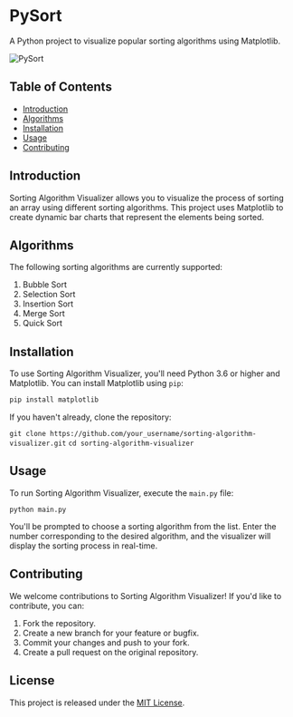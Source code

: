 # PySort

A Python project to visualize popular sorting algorithms using Matplotlib.

![PySort](https://i.imgur.com/hIiU2uv.gif)

## Table of Contents

- [Introduction](#introduction)
- [Algorithms](#algorithms)
- [Installation](#installation)
- [Usage](#usage)
- [Contributing](#contributing)

## Introduction

Sorting Algorithm Visualizer allows you to visualize the process of sorting an array using different sorting algorithms. This project uses Matplotlib to create dynamic bar charts that represent the elements being sorted.

## Algorithms

The following sorting algorithms are currently supported:

1. Bubble Sort
2. Selection Sort
3. Insertion Sort
4. Merge Sort
5. Quick Sort

## Installation

To use Sorting Algorithm Visualizer, you'll need Python 3.6 or higher and Matplotlib. You can install Matplotlib using `pip`:

```bash
pip install matplotlib
```

If you haven't already, clone the repository:

```git clone https://github.com/your_username/sorting-algorithm-visualizer.git```
```cd sorting-algorithm-visualizer```

## Usage

To run Sorting Algorithm Visualizer, execute the ```main.py``` file:

```python main.py```

You'll be prompted to choose a sorting algorithm from the list. Enter the number corresponding to the desired algorithm, and the visualizer will display the sorting process in real-time.

## Contributing

We welcome contributions to Sorting Algorithm Visualizer! If you'd like to contribute, you can:

1. Fork the repository.
2. Create a new branch for your feature or bugfix.
3. Commit your changes and push to your fork.
4. Create a pull request on the original repository.


## License

This project is released under the [MIT License](LICENSE).
